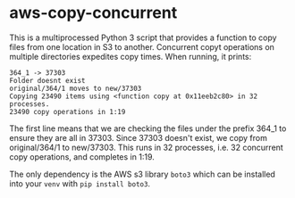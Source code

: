 # aws-copy-concurrent

This is a multiprocessed Python 3 script that provides a function to copy files from one location in S3 to another. Concurrent copyt operations on multiple directories expedites copy times. When running, it prints:

    364_1 -> 37303
    Folder doesnt exist
    original/364/1 moves to new/37303
    Copying 23490 items using <function copy at 0x11eeb2c80> in 32 processes.
    23490 copy operations in 1:19

The first line means that we are checking the files under the prefix 364_1 to ensure they are all in 37303. Since 37303 doesn't exist, we copy from original/364/1 to new/37303. This runs in 32 processes, i.e. 32 concurrent copy operations, and completes in 1:19.

The only dependency is the AWS s3 library `boto3` which can be installed into your `venv` with `pip install boto3`.